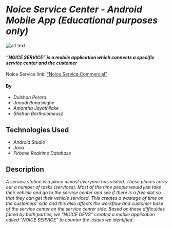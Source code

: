 # _Noice Service Center - Android Mobile App (Educational purposes only)_
![alt text](https://firebasestorage.googleapis.com/v0/b/shehan-bd94f.appspot.com/o/Picture1.png?alt=media&token=56b169b2-1f2f-485e-ae69-bb91c8e764e6)
#### _“NOICE SERVICE” is a mobile application which connects a specific service center and the customer_
Noice Service link: ["Noice Service Commercial"](https://www.linkedin.com/posts/amantha-jayathilake-68a959205_noicedevs-noiceservice-activity-6847558753127026688-ZEHT)

#### By
* _Dulshan Perera_
* _Janudi Ranasinghe_
* _Amantha Jayathilake_
* _Shehan Bartholomeusz_

## Technologies Used

* _Android Studio_
* _Java_
* _Firbase Realtime Database_

## Description

_A service station is a place almost everyone has visited. These places carry out a number of tasks (services). Most of the time people would just take their vehicle and go to the service center and see if there is a free slot so that they can get their vehicle serviced. This creates a wastage of time on the customers’ side and this also affects the workflow and customer base of the service center on the service center side. Based on these difficulties faced by both parties, we “NOICE DEVS” created a mobile application called “NOICE SERVICE” to counter the issues we identified._

